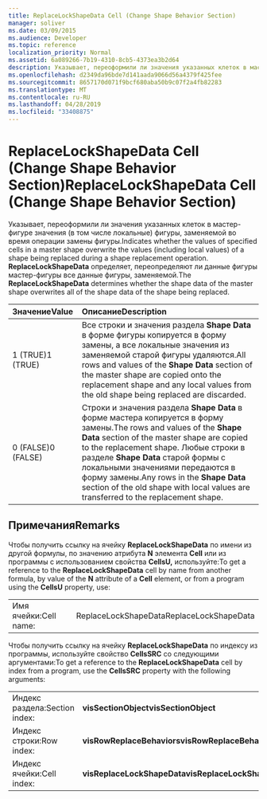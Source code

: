 ```yaml
---
title: ReplaceLockShapeData Cell (Change Shape Behavior Section)
manager: soliver
ms.date: 03/09/2015
ms.audience: Developer
ms.topic: reference
localization_priority: Normal
ms.assetid: 6a089266-7b19-4310-8cb5-4373ea3b2d64
description: Указывает, переоформили ли значения указанных клеток в мастер-фигуре значения (в том числе локальные) фигуры, заменяемой во время операции замены фигуры. ReplaceLockShapeData определяет, переопределяют ли данные фигуры мастер-фигуры все данные фигуры, заменяемой.
ms.openlocfilehash: d2349da96bde7d141aada9066d56a4379f425fee
ms.sourcegitcommit: 8657170d071f9bcf680aba50b9c07f2a4fb82283
ms.translationtype: MT
ms.contentlocale: ru-RU
ms.lasthandoff: 04/28/2019
ms.locfileid: "33408875"
---
```

# <a name="replacelockshapedata-cell-change-shape-behavior-section"></a><span data-ttu-id="f5a0d-104">ReplaceLockShapeData Cell (Change Shape Behavior Section)</span><span class="sxs-lookup"><span data-stu-id="f5a0d-104">ReplaceLockShapeData Cell (Change Shape Behavior Section)</span></span>

<span data-ttu-id="f5a0d-105">Указывает, переоформили ли значения указанных клеток в мастер-фигуре значения (в том числе локальные) фигуры, заменяемой во время операции замены фигуры.</span><span class="sxs-lookup"><span data-stu-id="f5a0d-105">Indicates whether the values of specified cells in a master shape overwrite the values (including local values) of a shape being replaced during a shape replacement operation.</span></span> <span data-ttu-id="f5a0d-106">**ReplaceLockShapeData** определяет, переопределяют ли данные фигуры мастер-фигуры все данные фигуры, заменяемой.</span><span class="sxs-lookup"><span data-stu-id="f5a0d-106">The **ReplaceLockShapeData** determines whether the shape data of the master shape overwrites all of the shape data of the shape being replaced.</span></span> 
  
|<span data-ttu-id="f5a0d-107">**Значение**</span><span class="sxs-lookup"><span data-stu-id="f5a0d-107">**Value**</span></span>|<span data-ttu-id="f5a0d-108">**Описание**</span><span class="sxs-lookup"><span data-stu-id="f5a0d-108">**Description**</span></span>|
|:-----|:-----|
|<span data-ttu-id="f5a0d-109">1 (TRUE)</span><span class="sxs-lookup"><span data-stu-id="f5a0d-109">1 (TRUE)</span></span>  <br/> |<span data-ttu-id="f5a0d-110">Все строки и значения раздела **Shape Data** в форме фигуры копируется в форму замены, а все локальные значения из заменяемой старой фигуры удаляются.</span><span class="sxs-lookup"><span data-stu-id="f5a0d-110">All rows and values of the **Shape Data** section of the master shape are copied onto the replacement shape and any local values from the old shape being replaced are discarded.</span></span>  <br/> |
|<span data-ttu-id="f5a0d-111">0 (FALSE)</span><span class="sxs-lookup"><span data-stu-id="f5a0d-111">0 (FALSE)</span></span>  <br/> |<span data-ttu-id="f5a0d-112">Строки и значения раздела **Shape Data** в форме мастера копируется в форму замены.</span><span class="sxs-lookup"><span data-stu-id="f5a0d-112">The rows and values of the **Shape Data** section of the master shape are copied to the replacement shape.</span></span> <span data-ttu-id="f5a0d-113">Любые строки в разделе **Shape Data** старой формы с локальными значениями передаются в форму замены.</span><span class="sxs-lookup"><span data-stu-id="f5a0d-113">Any rows in the **Shape Data** section of the old shape with local values are transferred to the replacement shape.</span></span>  <br/> |
   
## <a name="remarks"></a><span data-ttu-id="f5a0d-114">Примечания</span><span class="sxs-lookup"><span data-stu-id="f5a0d-114">Remarks</span></span>

<span data-ttu-id="f5a0d-115">Чтобы получить ссылку на ячейку **ReplaceLockShapeData** по имени из другой формулы, по значению атрибута **N** элемента **Cell** или из программы с использованием свойства **CellsU,** используйте:</span><span class="sxs-lookup"><span data-stu-id="f5a0d-115">To get a reference to the **ReplaceLockShapeData** cell by name from another formula, by value of the **N** attribute of a **Cell** element, or from a program using the **CellsU** property, use:</span></span> 
  
|||
|:-----|:-----|
| <span data-ttu-id="f5a0d-116">Имя ячейки:</span><span class="sxs-lookup"><span data-stu-id="f5a0d-116">Cell name:</span></span>  <br/> | <span data-ttu-id="f5a0d-117">ReplaceLockShapeData</span><span class="sxs-lookup"><span data-stu-id="f5a0d-117">ReplaceLockShapeData</span></span>  <br/> |
   
<span data-ttu-id="f5a0d-118">Чтобы получить ссылку на ячейку **ReplaceLockShapeData** по индексу из программы, используйте свойство **CellsSRC** со следующими аргументами:</span><span class="sxs-lookup"><span data-stu-id="f5a0d-118">To get a reference to the **ReplaceLockShapeData** cell by index from a program, use the **CellsSRC** property with the following arguments:</span></span> 
  
|||
|:-----|:-----|
| <span data-ttu-id="f5a0d-119">Индекс раздела:</span><span class="sxs-lookup"><span data-stu-id="f5a0d-119">Section index:</span></span>  <br/> |<span data-ttu-id="f5a0d-120">**visSectionObject**</span><span class="sxs-lookup"><span data-stu-id="f5a0d-120">**visSectionObject**</span></span> <br/> |
| <span data-ttu-id="f5a0d-121">Индекс строки:</span><span class="sxs-lookup"><span data-stu-id="f5a0d-121">Row index:</span></span>  <br/> |<span data-ttu-id="f5a0d-122">**visRowReplaceBehaviors**</span><span class="sxs-lookup"><span data-stu-id="f5a0d-122">**visRowReplaceBehaviors**</span></span> <br/> |
| <span data-ttu-id="f5a0d-123">Индекс ячейки:</span><span class="sxs-lookup"><span data-stu-id="f5a0d-123">Cell index:</span></span>  <br/> |<span data-ttu-id="f5a0d-124">**visReplaceLockShapeData**</span><span class="sxs-lookup"><span data-stu-id="f5a0d-124">**visReplaceLockShapeData**</span></span> <br/> |
   

